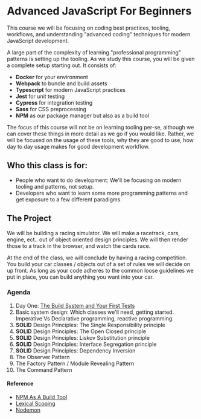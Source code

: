 # Advanced JavaScript For Beginners
This course we will be focusing on coding best practices, tooling, workflows, and understanding "advanced coding" techniques for modern JavaScript development.

A large part of the complexity of learning "professional programming" patterns is setting up the tooling. As we study this course, you will be given a complete setup starting out. It consists of:

- **Docker** for your environment
- **Webpack** to bundle and build assets
- **Typescript** for modern JavaScript practices
- **Jest** for unit testing
- **Cypress** for integration testing
- **Sass** for CSS preprocessing
- **NPM** as our package manager but also as a build tool

The focus of this course will not be on learning tooling per-se, although we can cover these things in more detail as we go if you would like. Rather, we will be focused on the usage of these tools, why they are good to use, how day to day usage makes for good development workflow.

## Who this class is for:
- People who want to do development: We'll be focusing on modern tooling and patterns, not setup.
- Developers who want to learn some more programming patterns and get exposure to a few different paradigms.

## The Project
We will be building a racing simulator. We will make a racetrack, cars, engine, ect.. out of object oriented design principles. We will then render those to a track in the browser, and watch the cards race.

At the end of the class, we will conclude by having a racing competition. You build your car classes / objects out of a set of rules we will decide on up front. As long as your code adheres to the common loose guidelines we put in place, you can build anything you want into your car.

### Agenda
1. Day One: [The Build System and Your First Tests](https://github.com/peb7268/AdvancedJavaScriptForBeginners/tree/feature/day-1-the-build-pipeline)  
2. Basic system design: Which classes we'll need, getting started. Imperative Vs Declarative programming, reactive programming.
3. **SOLID** Design Principles: The Single Responsibility principle
4. **SOLID** Design Principles: The Open Closed principle
5. **SOLID** Design Principles: Liskov Substitution principle
6. **SOLID** Design Principles: Interface Segregation principle
7. **SOLID** Design Principles: Dependency Inversion
8. The Observer Pattern
9. The Factory Pattern / Module Revealing Pattern
10. The Command Pattern


#### Reference
- [NPM As A Build Tool](https://www.keithcirkel.co.uk/how-to-use-npm-as-a-build-tool/) 
- [Lexical Scoping](https://babeljs.io/docs/en/learn#arrows-and-lexical-this)
- [Nodemon](https://www.npmjs.com/package/nodemon)